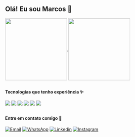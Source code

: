## Olá! Eu sou Marcos 👋

<a href="https://github.com/MarcosSC00">
  <img height=200 align="center" src="https://github-readme-stats.vercel.app/api?username=MarcosSC00&theme=transparent&show_icons=true"/>
</a>
<a href="https://github.com/MarcosSC00">
  <img height=200 align="center" src="https://github-readme-stats.vercel.app/api/top-langs?username=MarcosSC00&layout=compact&langs_count=8&card_width=320&theme=transparent" />
</a>

##

#### Tecnologias que tenho experiência ✨
<div style="display:inline_block">
  <img src="https://img.shields.io/badge/CSS3-1572?style=for-the-badge&logo=css3&logoColor=white"/>
<img src="https://img.shields.io/badge/HTML5-E34F26?style=for-the-badge&logo=html5&logoColor=white"/>
<img src="https://img.shields.io/badge/JavaScript-F7DF1E?style=for-the-badge&logo=javascript&logoColor=black"/>
<img src="https://img.shields.io/badge/Java-ED8B00?style=for-the-badge&logo=openjdk&logoColor=white"/>
<img src="https://img.shields.io/badge/Spring-6DB33F?style=for-the-badge&logo=spring&logoColor=white"/>
<img src="https://img.shields.io/badge/MySQL-1572B6?style=for-the-badge&logo=mysql&logoColor=white"/>

</div>

##

##

#### Entre em contato comigo 🙋

[![Email](https://img.shields.io/badge/Gmail-D14836?style=for-the-badge&logo=gmail&logoColor=white)](mailto:msilvachaves02@gmail.com)
[![WhatsApp](https://img.shields.io/badge/WhatsApp-25D366?style=for-the-badge&logo=whatsapp&logoColor=white)](https://wa.me/5598982488698)
[![Linkedin](https://img.shields.io/badge/LinkedIn-0077B5?style=for-the-badge&logo=linkedin&logoColor=white)](https://www.linkedin.com/in/marcos-silva-chaves/)
[![Instagram](https://img.shields.io/badge/Instagram-E4405F?style=for-the-badge&logo=instagram&logoColor=white)](https://www.instagram.com/marcos_silva_chaves)

